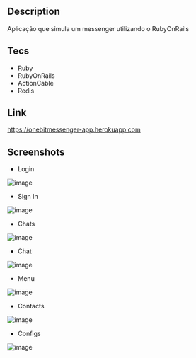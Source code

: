 ## Description
Aplicação que simula um messenger utilizando o RubyOnRails

## Tecs
- Ruby
- RubyOnRails
- ActionCable
- Redis

## Link
https://onebitmessenger-app.herokuapp.com

## Screenshots

- Login

![image](https://user-images.githubusercontent.com/19415372/147492463-32044d4d-6f62-4c83-b802-b7a9466f4d45.png)

- Sign In

![image](https://user-images.githubusercontent.com/19415372/147492575-20270a9f-1e3e-4d79-9d5d-56ee27a0fb01.png)

- Chats

![image](https://user-images.githubusercontent.com/19415372/147492672-62221c43-4734-48a7-a158-fff839e5057c.png)

- Chat

![image](https://user-images.githubusercontent.com/19415372/147492761-06c78a63-0b3a-4fec-aa50-0a8f4a1559d1.png)

- Menu

![image](https://user-images.githubusercontent.com/19415372/147492839-495b11c8-6b98-4d61-aeda-1bdc253e8e1f.png)

- Contacts

![image](https://user-images.githubusercontent.com/19415372/147492855-ba631945-b758-4a85-b38c-4f82c9af0170.png)

- Configs

![image](https://user-images.githubusercontent.com/19415372/147492866-def48c5e-8ddf-4f5c-9dd8-f20511d0da27.png)
